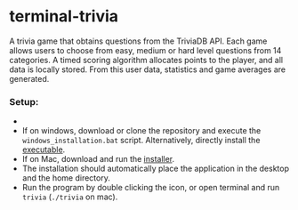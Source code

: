 # terminal-trivia
A trivia game that obtains questions from the TriviaDB API. Each game allows users to choose from easy, medium or hard level questions from 14 categories. A timed scoring algorithm allocates points to the player, and all data is locally stored. From this user data, statistics and game averages are generated. 

### Setup:
- 
- If on windows, download or clone the repository  and execute the `windows_installation.bat` script. Alternatively, directly install the [executable](https://github.com/dasanaei/terminal-trivia/releases/download/3.0/terminal-trivia.exe).
- If on Mac, download and run the [installer](https://github.com/dasanaei/terminal-trivia/releases/download/3.0/Mac.Installer.zip). 
- The installation should automatically place the application in the desktop and the home directory.
- Run the program by double clicking the icon, or open terminal and run `trivia` (`./trivia` on mac).



